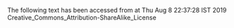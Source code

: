 The following text has been accessed from at Thu Aug 8 22:37:28 IST 2019
Creative_Commons_Attribution-ShareAlike_License
